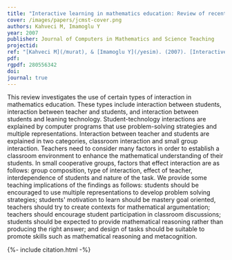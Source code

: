 ```yaml
---
title: "Interactive learning in mathematics education: Review of recent literature"
cover: /images/papers/jcmst-cover.png
authors: Kahveci M, Imamoglu Y
year: 2007
publisher: Journal of Computers in Mathematics and Science Teaching
projectid:
ref: "[Kahveci M](/murat), & [Imamoglu Y](/yesim). (2007). [Interactive learning in mathematics education: Review of recent literature](/wyt). _Journal of Computers in Mathematics and Science Teaching, 26_(2), 137-153."
pdf:
rgpdf: 280556342
doi:
journal: true
---
```

This review investigates the use of certain types of interaction in mathematics education. These types include interaction between students, interaction between teacher and students, and interaction between students and leaning technology. Student-technology interactions are explained by computer programs that use problem-solving strategies and multiple representations. Interaction between teacher and students are explained in two categories, classroom interaction and small group interaction. Teachers need to consider many factors in order to establish a classroom environment to enhance the mathematical understanding of their students. In small cooperative groups, factors that effect interaction are as follows: group composition, type of interaction, effect of teacher, interdependence of students and nature of the task. We provide some teaching implications of the findings as follows: students should be encouraged to use multiple representations to develop problem solving strategies; students' motivation to learn should be mastery goal oriented, teachers should try to create contexts for mathematical argumentation; teachers should encourage student participation in classroom discussions; students should be expected to provide mathematical reasoning rather than producing the right answer; and design of tasks should be suitable to promote skills such as mathematical reasoning and metacognition.

{%- include citation.html -%}